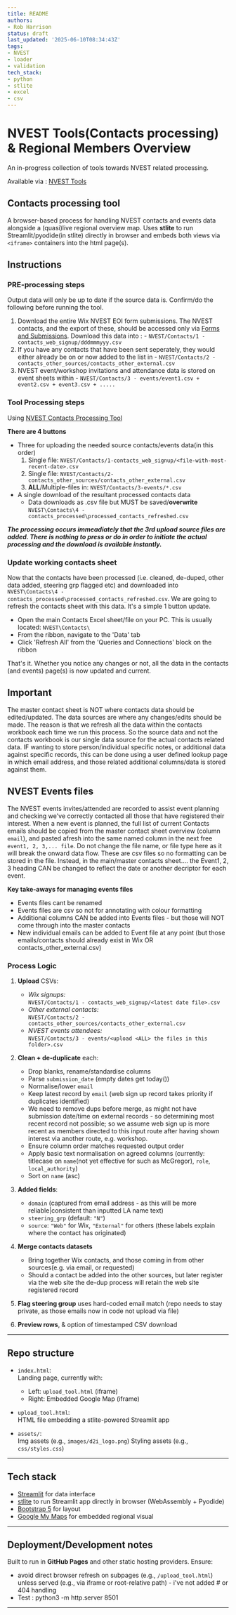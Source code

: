 ```yaml
---
title: README
authors:
- Rob Harrison
status: draft
last_updated: '2025-06-10T08:34:43Z'
tags:
- NVEST
- loader
- validation
tech_stack:
- python
- stlite
- excel
- csv
---
```


# NVEST Tools(Contacts processing) & Regional Members Overview

An in-progress collection of tools towards NVEST related processing.

Available via : [NVEST Tools](https://data-to-insight.github.io/nvest/)


## Contacts processing tool

A browser-based process for handling NVEST contacts and events data alongside a (quasi)live regional overview map. 
Uses **stlite** to run Streamlit/pyodide(in stlite) directly in browser and embeds both views via `<iframe>` containers into the html page(s). 


## Instructions

### PRE-processing steps

Output data will only be up to date if the source data is. Confirm/do the following before running the tool.

  1. Download the entire Wix NVEST EOI form submissions. The NVEST contacts, and the export of these, should be accessed only via [Forms and Submissions](https://manage.wix.com/dashboard/af6cb463-8e72-4034-8f73-3641ad5abc9d/wix-forms-and-payments). Download this data into : 
    - `NVEST/Contacts/1 - contacts_web_signup/dddmmmyyy.csv`
  2. If you have any contacts that have been sent seperately, they would either already be on or now added to the list in 
    - `NVEST/Contacts/2 - contacts_other_sources/contacts_other_external.csv` 
  3. NVEST event/workshop invitations and attendance data is stored on event sheets within 
    - `NVEST/Contacts/3 - events/event1.csv + event2.csv + event3.csv + .....` 

### Tool Processing steps

Using [NVEST Contacts Processing Tool](https://data-to-insight.github.io/nvest/)

**There are 4 buttons**
  - Three for uploading the needed source contacts/events data(in this order)
    1. Single file: `NVEST/Contacts/1-contacts_web_signup/<file-with-most-recent-date>.csv` 
    2. Single file: `NVEST/Contacts/2-contacts_other_sources/contacts_other_external.csv` 
    3. **ALL**/Multiple-files in: `NVEST/Contacts/3-events/*.csv` 
  - A single download of the resultant processed contacts data
    - Data downloads as .csv file but MUST be saved/**overwrite** `NVEST\Contacts\4 - contacts_processed\processed_contacts_refreshed.csv` 

***The processing occurs immeadiately that the 3rd upload source files are added. There is nothing to press or do in order to initiate the actual processing and the download is available instantly.***

### Update working contacts sheet

Now that the contacts have been processed (i.e. cleaned, de-duped, other data added, steering grp flagged etc) and downloaded into `NVEST\Contacts\4 - contacts_processed\processed_contacts_refreshed.csv`. We are going to refresh the contacts sheet with this data. It's a simple 1 button update. 

  - Open the main Contacts Excel sheet/file on your PC. This is usually located: `NVEST\Contacts\` 
  - From the ribbon, navigate to the 'Data' tab
  - Click 'Refresh All' from the 'Queries and Connections' block on the ribbon

  That's it. Whether you notice any changes or not, all the data in the contacts (and events) page(s) is now updated and current. 


## Important

The master contact sheet is NOT where contacts data should be edited/updated. The data sources are where any changes/edits should be made. The reason is that we refresh all the data within the contacts workbook each time we run this process. So the source data and not the contacts workbook is our single data source for the actual contacts related data. IF wanting to store person/individual specific notes, or additional data against specific records, this can be done using a user defined lookup page in which email address, and those related additional columns/data is stored against them. 

## NVEST Events files

The NVEST events invites/attended are recorded to assist event planning and checking we've correctly contacted all those that have registered their interest. When a new event is planned, the full list of current Contacts emails should be copied from the master contact sheet overview (column `email`), and pasted afresh into the same named column in the next free `event1, 2, 3,... file`. Do not change the file name, or file type here as it will break the onward data flow. These are csv files so no formatting can be stored in the file. Instead, in the main/master contacts sheet.... the Event1, 2, 3 heading CAN be changed to reflect the date or another decriptor for each event. 

**Key take-aways for managing events files**

- Events files cant be renamed
- Events files are csv so not for annotating with colour formatting
- Additional columns CAN be added into Events files - but those will NOT come through into the master contacts
- New individual emails can be added to Event file at any point (but those emails/contacts should already exist in Wix OR contacts_other_external.csv)



### Process Logic

1. **Upload** CSVs:
   - *Wix signups:*  
     `NVEST/Contacts/1 - contacts_web_signup/<latest date file>.csv`
   - *Other external contacts:*  
     `NVEST/Contacts/2 - contacts_other_sources/contacts_other_external.csv`
   - *NVEST events attendees:*  
     `NVEST/Contacts/3 - events/<upload <ALL> the files in this folder>.csv`
2. **Clean + de-duplicate** each:
   - Drop blanks, rename/standardise columns 
   - Parse `submission_date` (empty dates get today())
   - Normalise/lower `email` 
   - Keep latest record by `email` (web sign up record takes priority if duplicates identified)
   - We need to remove dups before merge, as might not have submission date/time on external records - so determining most recent record not possible; so we assume web sign up is more recent as members directed to this input route after having shown interest via another route, e.g. workshop.
   - Ensure column order matches requested output order 
   - Apply basic text normalisation on agreed columns (currently: titlecase on `name`(not yet effective for such as McGregor), `role`, `local_authority`) 
   - Sort on `name` (asc)       
4. **Added fields**:
   - `domain` (captured from email address - as this will be more reliable|consistent than inputted LA name text)  
   - `steering_grp` (default: `"N"`)  
   - `source`: `"Web"` for Wix, `"External"` for others (these labels explain where the contact has originated)

5. **Merge contacts datasets**
   - Bring together Wix contacts, and those coming in from other sources(e.g. via email, or requested)
   - Should a contact be added into the other sources, but later register via the web site the de-dup process will retain the web site registered record
6. **Flag steering group** uses hard-coded email match (repo needs to stay private, as those emails now in code not upload via file)
7. **Preview rows**, & option of timestamped CSV download


---


## Repo structure

- `index.html`:  
  Landing page, currently with: 
  - Left: `upload_tool.html` (iframe)  
  - Right: Embedded Google Map (iframe) 

- `upload_tool.html`:  
  HTML file embedding a stlite-powered Streamlit app

- `assets/`:  
  Img assets (e.g., `images/d2i_logo.png`)
  Styling assets (e.g., `css/styles.css`)

---

## Tech stack

- [Streamlit](https://streamlit.io) for data interface  
- [stlite](https://github.com/whitphx/stlite) to run Streamlit app directly in browser (WebAssembly + Pyodide)  
- [Bootstrap 5](https://getbootstrap.com) for layout  
- [Google My Maps](https://www.google.com/mymaps) for embedded regional visual

---

## Deployment/Development notes

Built to run in **GitHub Pages** and other static hosting providers. Ensure:

- avoid direct browser refresh on subpages (e.g., `/upload_tool.html`) unless served (e.g., via iframe or root-relative path) - i've not added # or 404 handling
- Test : python3 -m http.server 8501

---
